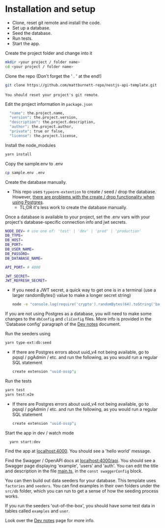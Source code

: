 # Installation and setup

- Clone, reset git remote and install the code.
- Set up a database.
- Seed the database.
- Run tests.
- Start the app.

Create the project folder and change into it

```bash
mkdir <your project / folder name>
cd <your project / folder name>
```

Clone the repo (Don't forget the ' . ' at the end!)

```bash
git clone https://github.com/mattburnett-repo/nestjs-api-template.git .
```

`You should reset your project's git remote`.

Edit the project information in `package.json`

```bash
  "name": the.project.name,
  "version": the.project.version,
  "description": the.project.description,
  "author": the.project.author,
  "private": true or false,
  "license": the.project.license,
```

Install the node_modules

```bash
yarn install
```

Copy the sample.env to .env

<!-- TODO: add environment-specific files -->

```bash
cp sample.env .env
```

Create the database manually.

- This repo uses `typeorm-extention` to create / seed / drop the database. However, [there are problems with the create / drop functionality when using Postgres](https://github.com/tada5hi/typeorm-extension/discussions/401).
  - TL;DR it's less work to create the database manually.

Once a database is available to your project, set the .env vars with your project's database-specific connection info and jwt secrets.

```bash
NODE_DEV= # use one of: 'test' | 'dev' | 'prod' | 'production'
DB_TYPE=
DB_HOST=
DB_PORT=
DB_USER_NAME=
DB_PASSORD=
DB_DATABASE_NAME=

API_PORT= # 4000

JWT_SECRET=
JWT_REFRESH_SECRET=
```

- If you need a JWT secret, a quick way to get one is in a terminal (use a larger randomBytes() value to make a longer secret string)

  ```bash
  node -e "console.log(require('crypto').randomBytes(64).toString('base64'));"
  ```

If you are not using Postgres as a database, you will need to make some changes to the `dbConfig` and `cliConfig` files. More info is provided in the 'Database config' paragraph of the [Dev notes](./DevNotes.md) document.

Run the seeders using

```bash
yarn type-ext:db:seed
```

- If there are Postgres errors about uuid_v4 not being available, go to pqsql / pgAdmin / etc. and run the following, as you would run a regular SQL statement
  ```bash
  create extension "uuid-ossp";
  ```

Run the tests

```bash
yarn test
yarn test:e2e
```

- If there are Postgres errors about uuid_v4 not being available, go to pqsql / pgAdmin / etc. and run the following, as you would run a regular SQL statement
  ```bash
  create extension "uuid-ossp";
  ```

Start the app in dev / watch mode

```bash
  yarn start:dev
```

Find the app at [localhost:4000](http://localhost:4000). You should see a 'hello world' message.

Find the Swagger / OpenAPI docs at [localhost:4000/api](http://localhost:4000/api). You should see a Swagger page displaying 'example', 'users' and 'auth'.
You can edit the title and description in the file [main.ts](./src/main.ts), in the `const swaggerConfig` block.

You can then build out data seeders for your database. This template uses `factories` and `seeders`. You can find examples in their own folders under the `src/db` folder, which you can run to get a sense of how the seeding process works.

If you run the seeders 'out-of-the-box', you should have some test data in tables called `examples` and `user`.

Look over the [Dev notes](./DevNotes.md) page for more info.
